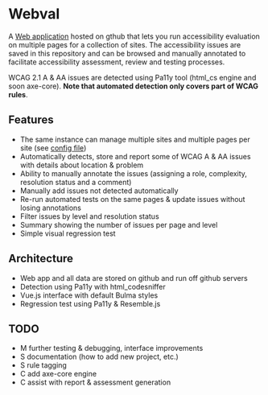 # Webval

A [Web application](https://kingsdigitallab.github.io/webval/docs/) hosted on gthub that lets you run accessibility evaluation on multiple pages for a collection of sites. The accessibility issues are saved in this repository and can be browsed and manually annotated to facilitate accessibility assessment, review and testing processes.

WCAG 2.1 A & AA issues are detected using Pa11y tool (html_cs engine and soon axe-core). **Note that automated detection only covers part of WCAG rules**.

## Features

* The same instance can manage multiple sites and multiple pages per site (see [config file](projects/projects.json))
* Automatically detects, store and report some of WCAG A & AA issues with details about location & problem
* Ability to manually annotate the issues (assigning a role, complexity, resolution status and a comment)
* Manually add issues not detected automatically 
* Re-run automated tests on the same pages & update issues without
losing annotations
* Filter issues by level and resolution status
* Summary showing the number of issues per page and level
* Simple visual regression test

## Architecture

* Web app and all data are stored on github and run off github servers
* Detection using Pa11y with html_codesniffer
* Vue.js interface with default Bulma styles
* Regression test using Pa11y & Resemble.js

## TODO

* M further testing & debugging, interface improvements
* S documentation (how to add new project, etc.)
* S rule tagging
* C add axe-core engine
* C assist with report & assessment generation
